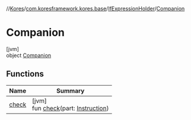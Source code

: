 //[Kores](../../../../index.md)/[com.koresframework.kores.base](../../index.md)/[IfExpressionHolder](../index.md)/[Companion](index.md)

# Companion

[jvm]\
object [Companion](index.md)

## Functions

| Name | Summary |
|---|---|
| [check](check.md) | [jvm]<br>fun [check](check.md)(part: [Instruction](../../../com.koresframework.kores/-instruction/index.md)) |
